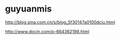 guyuanmis
=========

http://blog.sina.com.cn/s/blog_5f30147a0100dciu.html

http://www.docin.com/p-664362198.html
